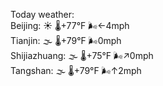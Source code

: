 Today weather:  
Beijing: ☀️ 🌡️+77°F 🌬️←4mph  
Tianjin: 🌫  🌡️+79°F 🌬️0mph  
Shijiazhuang: 🌫  🌡️+75°F 🌬️↗0mph  
Tangshan: 🌫  🌡️+79°F 🌬️↑2mph  
